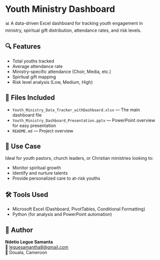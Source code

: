 # Youth Ministry Dashboard

📊 A data-driven Excel dashboard for tracking youth engagement in ministry, spiritual gift distribution, attendance rates, and risk levels.

## 🔍 Features

- Total youths tracked  
- Average attendance rate  
- Ministry-specific attendance (Choir, Media, etc.)  
- Spiritual gift mapping  
- Risk level analysis (Low, Medium, High)

## 📁 Files Included

- `Youth_Ministry_Data_Tracker_withDashboard.xlsx` — The main dashboard file  
- `Youth_Ministry_Dashboard_Presentation.pptx` — PowerPoint overview for easy presentation  
- `README.md` — Project overview

## 🎯 Use Case

Ideal for youth pastors, church leaders, or Christian ministries looking to:
- Monitor spiritual growth  
- Identify and nurture talents  
- Provide personalized care to at-risk youths

## 🛠 Tools Used

- Microsoft Excel (Dashboard, PivotTables, Conditional Formatting)  
- Python (for analysis and PowerPoint automation)

## 📌 Author

**Ndetio Legue Samanta**  
📧 leguesamantha8@gmail.com  
📍 Douala, Cameroon
